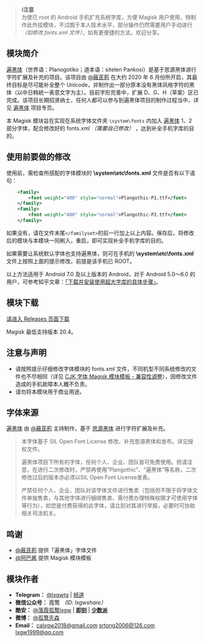 > **ℹ️注意**  
> 为使已 root 的 Android 手机扩充系统字库，方便 Magisk 用户使用，特制作此外挂模块，不过囿于本人技术水平，部分操作仍然需要用户手动进行 *（如修改 fonts.xml 文件）*，如有更便捷的方法，欢迎分享。

## 模块简介

[遍黑体](http://martingrocery.top/Plangothic/)（世界语：Planogotiko；道本语：sitelen Pankosi）是基于思源黑体进行字符扩展及补充的项目。该项目由 [@蔽芪茢](https://github.com/Fitzgerald-Porthmouth-Koenigsegg) 在大约 2020 年 6 月份所开启，其最终目标是尽可能补全整个 Unicode，并制作出一部分原本没有黑体风格字符的黑体（以中日韩統一表意文字为主）。目前字形完善中，扩展 D、G、H（草案）区已完成。该项目长期招贤纳士，任何人都可以参与到遍黑体项目的制作过程当中，详见 [遍黑体](https://github.com/Fitzgerald-Porthmouth-Koenigsegg/Plangothic) 项目专页。

本 Magisk 模块旨在实现在系统字体文件夹 `\system\fonts` 内加入 [遍黑体](https://github.com/Fitzgerald-Porthmouth-Koenigsegg/Plangothic/) 1、2 部分字体，配合修改好的 fonts.xml *（需要自己修改）* ，达到补全手机字库的目的。

## 使用前要做的修改

使用前，需检查所搭配的字体模块的 **\system\etc\fonts.xml** 文件是否有以下语句：

```xml
    <family>
        <font weight="400" style="normal">Plangothic-P1.ttf</font>
    </family>
    <family>
        <font weight="400" style="normal">Plangothic-P2.ttf</font>
    </family>
```

如果没有，请在文件末尾`</familyset>`的前一行加上以上内容。保存后，将修改后的模块与本模块一同刷入，重启，即可实现补全手机字库的目的。

如果需要让系统默认字体也支持遍黑体，则可在手机的 **\system\etc\fonts.xml** 文件上按照上面的提示修改，前提是该手机已 ROOT。

以上方法适用于 Android 7.0 及以上版本的 Android，对于 Android 5.0～6.0 的用户，可参考知乎文章：[「下载并安装使用超大字库的具体步骤」](https://zhuanlan.zhihu.com/p/26524450)。

## 模块下载

[请进入 Releases 页面下载](Releases) 

Magisk 最低支持版本 20.4。

## 注意与声明

- 请按照提示仔细修改字体模块的 fonts.xml 文件，不同机型不同系统修改的文件也不尽相同（详见 [CJK 字体 Magisk 模块模板 - 兼容性调整](https://github.com/lxgw/advanced-cjk-font-magisk-module-template#%E5%85%BC%E5%AE%B9%E6%80%A7%E8%B0%83%E6%95%B4-%E4%BB%85%E4%BE%9B%E5%8F%82%E8%80%83)），因修改文件造成的手机故障本人概不负责。
- 请勿将本模块用于商业用途。

## 字体来源

[遍黑体](https://github.com/Fitzgerald-Porthmouth-Koenigsegg/Plangothic) 由 [@蔽芪茢](https://github.com/Fitzgerald-Porthmouth-Koenigsegg) 主持制作，基于 [思源黑体](https://github.com/adobe-fonts/source-han-sans) 进行字符扩展及补充。 

> 本字体基于 SIL Open Font License 修改、补充思源黑体和发布。详见授权文件。
> 
> 遍黑体项目下所有的字体，任何个人、企业、团队皆可免费使用。但请注意，在进行二次修改时，严禁再使用“Plangothic”、“遍黑体”等名称，二次修改过后的版本亦必须以SIL Open Font License发表。
> 
> 严禁任何个人、企业、团队对该字体文件进行售卖（包括但不限于将字体文件单独售卖，与其他字体进行捆绑售卖、需付费办理特殊权限才可使用字体等行为），如您是付费获得的此字体，请立刻对其进行举报，必要时可协助相关司法机关。

## 鸣谢
- [@蔽芪茢](https://github.com/Fitzgerald-Porthmouth-Koenigsegg) 提供「遍黑体」字体文件
- [@阿巴酱](https://github.com/Petit-Abba) 提供 Magisk 模块模板

## 模块作者
- **Telegram：** [@lxgwtg](https://t.me/lxgwtg) | [频道](https://t.me/lxgwandroidfont)
- **微信公众号：** 霞鹜 *（ID: lxgwshare）*
- **酷安：** [@落霞孤鹜lxgw](https://www.coolapk.com/u/633884) | [**即刻**](https://m.okjike.com/users/2e826735-48e6-46c5-b0c2-278cb1853b54?ref=PROFILE_CARD&source=user_card&s=eyJ1IjoiNWVlMzkwZGRkNWNhNTgwMDE3NjljZjFiIiwiZCI6MX0%3D&utm_source=create_card) | [**少数派**](https://sspai.com/u/ng008g7q)
- **微博：** [@孤鹜先森](https://weibo.com/6624339726)
- **Email：** calxgw2018@gmail.com srtong2006@126.com lxgw1999@qq.com
